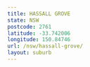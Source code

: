 ```yaml
---
title: HASSALL GROVE
state: NSW
postcode: 2761
latitude: -33.742006
longitude: 150.84746
url: /nsw/hassall-grove/
layout: suburb
---
```

